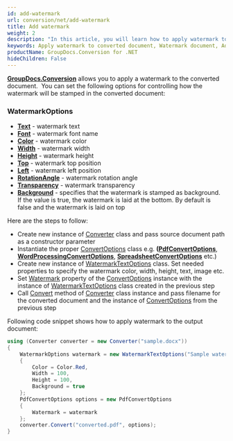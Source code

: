 ```yaml
---
id: add-watermark
url: conversion/net/add-watermark
title: Add watermark
weight: 2
description: "In this article, you will learn how to apply watermark to document pages when convert document with GroupDocs.Conversion for .NET API."
keywords: Apply watermark to converted document, Watermark document, Add page watermark, Apply watermark, convert document
productName: GroupDocs.Conversion for .NET
hideChildren: False
---
```

**[GroupDocs.Conversion](https://products.groupdocs.com/conversion/net)** allows you to apply a watermark to the converted document.  You can set the following options for controlling how the watermark will be stamped in the converted document:

### WatermarkOptions

* **[Text](https://reference.groupdocs.com/conversion/net/groupdocs.conversion.options.convert/watermarktextoptions/text)** - watermark text
* **[Font](https://reference.groupdocs.com/conversion/net/groupdocs.conversion.options.convert/watermarktextoptions/watermarkfont)** - watermark font name
* **[Color](https://reference.groupdocs.com/conversion/net/groupdocs.conversion.options.convert/watermarktextoptions/color)** - watermark color
* **[Width](https://reference.groupdocs.com/conversion/net/groupdocs.conversion.options.convert/watermarkoptions/width)** - watermark width
* **[Height](https://reference.groupdocs.com/conversion/net/groupdocs.conversion.options.convert/watermarkoptions/height)** - watermark height
* **[Top](https://reference.groupdocs.com/conversion/net/groupdocs.conversion.options.convert/watermarkoptions/top/)** - watermark top position
* **[Left](https://reference.groupdocs.com/conversion/net/groupdocs.conversion.options.convert/watermarkoptions/left)** - watermark left position
* **[RotationAngle](https://reference.groupdocs.com/conversion/net/groupdocs.conversion.options.convert/watermarkoptions/rotationangle)** - watermark rotation angle
* **[Transparency](https://reference.groupdocs.com/conversion/net/groupdocs.conversion.options.convert/watermarkoptions/transparency)** - watermark transparency
* **[Background](https://reference.groupdocs.com/conversion/net/groupdocs.conversion.options.convert/watermarkoptions/background)** - specifies that the watermark is stamped as background. If the value is true, the watermark is laid at the bottom. By default is false and the watermark is laid on top

Here are the steps to follow:

* Create new instance of [Converter](https://reference.groupdocs.com/conversion/net/groupdocs.conversion/converter) class and pass source document path as a constructor parameter
* Instantiate the proper [ConvertOptions](https://reference.groupdocs.com/conversion/net/groupdocs.conversion.options.convert/convertoptions) class e.g. **([PdfConvertOptions](https://reference.groupdocs.com/conversion/net/groupdocs.conversion.options.convert/pdfconvertoptions)**, **[WordProcessingConvertOptions](https://reference.groupdocs.com/conversion/net/groupdocs.conversion.options.convert/wordprocessingconvertoptions)**, **[SpreadsheetConvertOptions](https://reference.groupdocs.com/conversion/net/groupdocs.conversion.options.convert/spreadsheetconvertoptions)** etc.)
* Create new instance of [WatermarkTextOptions](https://reference.groupdocs.com/conversion/net/groupdocs.conversion.options.convert/watermarktextoptions) class. Set needed properties to specify the watermark color, width, height, text, image etc.
* Set [Watermark](https://reference.groupdocs.com/conversion/net/groupdocs.conversion.options.convert/commonconvertoptions-1/watermark) property of the [ConvertOptions](https://reference.groupdocs.com/conversion/net/groupdocs.conversion.options.convert/convertoptions) instance with the instance of [WatermarkTextOptions](https://reference.groupdocs.com/conversion/net/groupdocs.conversion.options.convert/watermarktextoptions) class created in the previous step
* Call [Convert](https://reference.groupdocs.com/conversion/net/groupdocs.conversion/converter/convert) method of [Converter](https://reference.groupdocs.com/conversion/net/groupdocs.conversion/converter) class instance and pass filename for the converted document and the instance of [ConvertOptions](https://reference.groupdocs.com/conversion/net/groupdocs.conversion.options.convert/convertoptions) from the previous step

Following code snippet shows how to apply watermark to the output document:

```csharp
using (Converter converter = new Converter("sample.docx"))
{
    WatermarkOptions watermark = new WatermarkTextOptions("Sample watermark")
    {
        Color = Color.Red,
        Width = 100,
        Height = 100,
        Background = true
    };
    PdfConvertOptions options = new PdfConvertOptions
    {
        Watermark = watermark
    };
    converter.Convert("converted.pdf", options);
}
```
